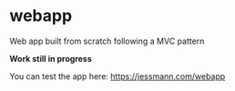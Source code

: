 # webapp
Web app built from scratch following a MVC pattern

**Work still in progress**

You can test the app here: https://jessmann.com/webapp
